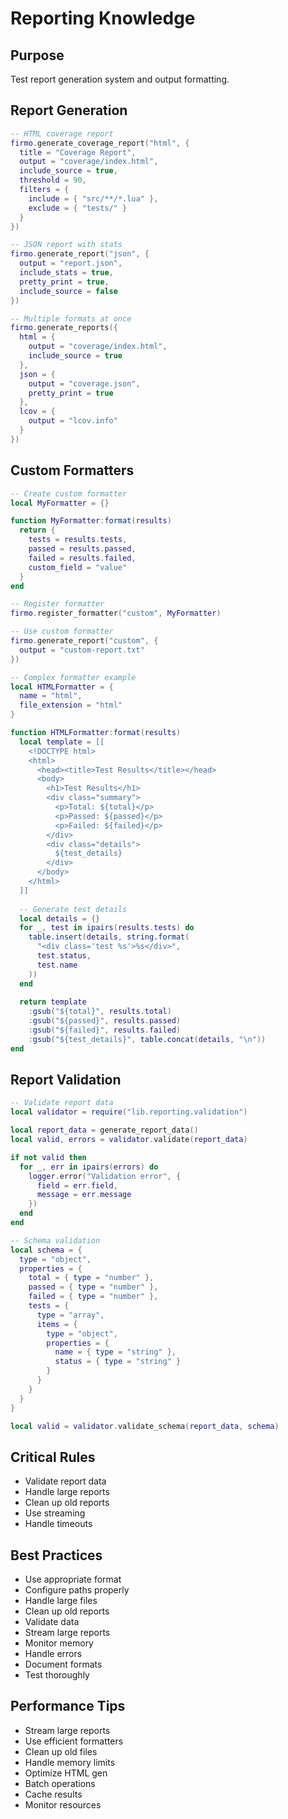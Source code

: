 # Reporting Knowledge

## Purpose
Test report generation system and output formatting.

## Report Generation
```lua
-- HTML coverage report
firmo.generate_coverage_report("html", {
  title = "Coverage Report",
  output = "coverage/index.html",
  include_source = true,
  threshold = 90,
  filters = {
    include = { "src/**/*.lua" },
    exclude = { "tests/" }
  }
})

-- JSON report with stats
firmo.generate_report("json", {
  output = "report.json",
  include_stats = true,
  pretty_print = true,
  include_source = false
})

-- Multiple formats at once
firmo.generate_reports({
  html = {
    output = "coverage/index.html",
    include_source = true
  },
  json = {
    output = "coverage.json",
    pretty_print = true
  },
  lcov = {
    output = "lcov.info"
  }
})
```

## Custom Formatters
```lua
-- Create custom formatter
local MyFormatter = {}

function MyFormatter:format(results)
  return {
    tests = results.tests,
    passed = results.passed,
    failed = results.failed,
    custom_field = "value"
  }
end

-- Register formatter
firmo.register_formatter("custom", MyFormatter)

-- Use custom formatter
firmo.generate_report("custom", {
  output = "custom-report.txt"
})

-- Complex formatter example
local HTMLFormatter = {
  name = "html",
  file_extension = "html"
}

function HTMLFormatter:format(results)
  local template = [[
    <!DOCTYPE html>
    <html>
      <head><title>Test Results</title></head>
      <body>
        <h1>Test Results</h1>
        <div class="summary">
          <p>Total: ${total}</p>
          <p>Passed: ${passed}</p>
          <p>Failed: ${failed}</p>
        </div>
        <div class="details">
          ${test_details}
        </div>
      </body>
    </html>
  ]]
  
  -- Generate test details
  local details = {}
  for _, test in ipairs(results.tests) do
    table.insert(details, string.format(
      "<div class='test %s'>%s</div>",
      test.status,
      test.name
    ))
  end
  
  return template
    :gsub("${total}", results.total)
    :gsub("${passed}", results.passed)
    :gsub("${failed}", results.failed)
    :gsub("${test_details}", table.concat(details, "\n"))
end
```

## Report Validation
```lua
-- Validate report data
local validator = require("lib.reporting.validation")

local report_data = generate_report_data()
local valid, errors = validator.validate(report_data)

if not valid then
  for _, err in ipairs(errors) do
    logger.error("Validation error", {
      field = err.field,
      message = err.message
    })
  end
end

-- Schema validation
local schema = {
  type = "object",
  properties = {
    total = { type = "number" },
    passed = { type = "number" },
    failed = { type = "number" },
    tests = {
      type = "array",
      items = {
        type = "object",
        properties = {
          name = { type = "string" },
          status = { type = "string" }
        }
      }
    }
  }
}

local valid = validator.validate_schema(report_data, schema)
```

## Critical Rules
- Validate report data
- Handle large reports
- Clean up old reports
- Use streaming
- Handle timeouts

## Best Practices
- Use appropriate format
- Configure paths properly
- Handle large files
- Clean up old reports
- Validate data
- Stream large reports
- Monitor memory
- Handle errors
- Document formats
- Test thoroughly

## Performance Tips
- Stream large reports
- Use efficient formatters
- Clean up old files
- Handle memory limits
- Optimize HTML gen
- Batch operations
- Cache results
- Monitor resources